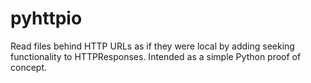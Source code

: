 # pyhttpio
Read files behind HTTP URLs as if they were local by adding seeking functionality to HTTPResponses. Intended as a simple Python proof of concept.
